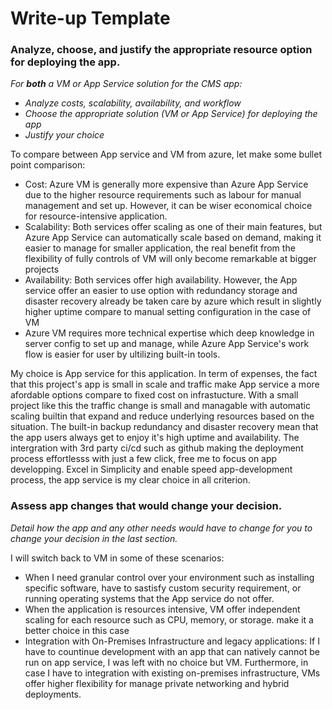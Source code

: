 # Write-up Template

### Analyze, choose, and justify the appropriate resource option for deploying the app.

*For **both** a VM or App Service solution for the CMS app:*
- *Analyze costs, scalability, availability, and workflow*
- *Choose the appropriate solution (VM or App Service) for deploying the app*
- *Justify your choice*

To compare between App service and VM from azure, let make some bullet point comparison:
- Cost: Azure VM is generally more expensive than Azure App Service due to the higher resource requirements such as labour for manual management and set up. However, it can be wiser economical choice for resource-intensive application.
- Scalability: Both services offer scaling as one of their main features, but Azure App Service can automatically scale based on demand, making it easier to manage for smaller application, the real benefit from the flexibility of fully controls of VM will only become remarkable at bigger projects
- Availability: Both services offer high availability. However, the App service offer an easier to use option with redundancy storage and disaster recovery already be taken care by azure which result in slightly higher uptime compare to manual setting configuration in the case of VM
-  Azure VM requires more technical expertise which deep knowledge in server config to set up and manage, while Azure App Service's work flow is easier for user by ultilizing built-in tools.

My choice is App service for this application. In term of expenses, the fact that this project's app is small in scale and traffic make App service a more afordable options compare to fixed cost on infrastucture. With a small project like this the traffic change is small and managable with automatic scaling builtin that expand and reduce underlying resources based on the situation. The built-in backup redundancy and disaster recovery mean that the app users always get to enjoy it's high uptime and availability. The intergration with 3rd party ci/cd such as github making the deployment process effortlesss with just a few click, free me to focus on app developping. Excel in Simplicity and enable speed app-development process, the app service is my clear choice in all criterion.

### Assess app changes that would change your decision.

*Detail how the app and any other needs would have to change for you to change your decision in the last section.* 

I will switch back to VM in some of these scenarios:
- When I need granular control over your environment such as installing specific software, have to sastisfy custom security requirement, or running operating systems that the App service do not offer.
- When the application is resources intensive, VM offer independent scaling for each resource such as CPU, memory, or storage. make it a better choice in this case
- Integration with On-Premises Infrastructure and legacy applications: If I have to countinue development with an app that can natively cannot be run on app service, I was left with no choice but VM. Furthermore, in case I have to integration with existing on-premises infrastructure, VMs offer higher flexibility for manage private networking and hybrid deployments.
